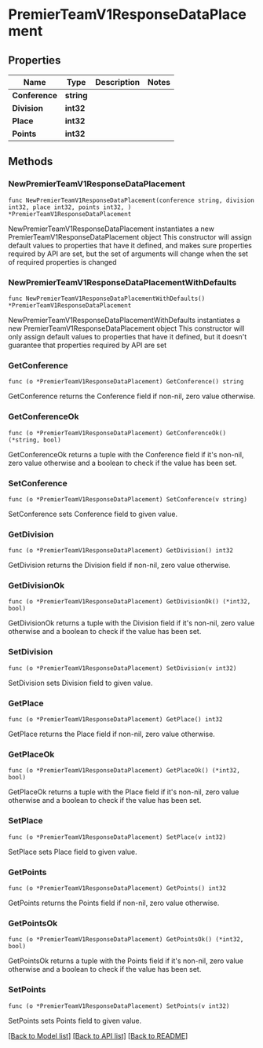 # PremierTeamV1ResponseDataPlacement

## Properties

Name | Type | Description | Notes
------------ | ------------- | ------------- | -------------
**Conference** | **string** |  | 
**Division** | **int32** |  | 
**Place** | **int32** |  | 
**Points** | **int32** |  | 

## Methods

### NewPremierTeamV1ResponseDataPlacement

`func NewPremierTeamV1ResponseDataPlacement(conference string, division int32, place int32, points int32, ) *PremierTeamV1ResponseDataPlacement`

NewPremierTeamV1ResponseDataPlacement instantiates a new PremierTeamV1ResponseDataPlacement object
This constructor will assign default values to properties that have it defined,
and makes sure properties required by API are set, but the set of arguments
will change when the set of required properties is changed

### NewPremierTeamV1ResponseDataPlacementWithDefaults

`func NewPremierTeamV1ResponseDataPlacementWithDefaults() *PremierTeamV1ResponseDataPlacement`

NewPremierTeamV1ResponseDataPlacementWithDefaults instantiates a new PremierTeamV1ResponseDataPlacement object
This constructor will only assign default values to properties that have it defined,
but it doesn't guarantee that properties required by API are set

### GetConference

`func (o *PremierTeamV1ResponseDataPlacement) GetConference() string`

GetConference returns the Conference field if non-nil, zero value otherwise.

### GetConferenceOk

`func (o *PremierTeamV1ResponseDataPlacement) GetConferenceOk() (*string, bool)`

GetConferenceOk returns a tuple with the Conference field if it's non-nil, zero value otherwise
and a boolean to check if the value has been set.

### SetConference

`func (o *PremierTeamV1ResponseDataPlacement) SetConference(v string)`

SetConference sets Conference field to given value.


### GetDivision

`func (o *PremierTeamV1ResponseDataPlacement) GetDivision() int32`

GetDivision returns the Division field if non-nil, zero value otherwise.

### GetDivisionOk

`func (o *PremierTeamV1ResponseDataPlacement) GetDivisionOk() (*int32, bool)`

GetDivisionOk returns a tuple with the Division field if it's non-nil, zero value otherwise
and a boolean to check if the value has been set.

### SetDivision

`func (o *PremierTeamV1ResponseDataPlacement) SetDivision(v int32)`

SetDivision sets Division field to given value.


### GetPlace

`func (o *PremierTeamV1ResponseDataPlacement) GetPlace() int32`

GetPlace returns the Place field if non-nil, zero value otherwise.

### GetPlaceOk

`func (o *PremierTeamV1ResponseDataPlacement) GetPlaceOk() (*int32, bool)`

GetPlaceOk returns a tuple with the Place field if it's non-nil, zero value otherwise
and a boolean to check if the value has been set.

### SetPlace

`func (o *PremierTeamV1ResponseDataPlacement) SetPlace(v int32)`

SetPlace sets Place field to given value.


### GetPoints

`func (o *PremierTeamV1ResponseDataPlacement) GetPoints() int32`

GetPoints returns the Points field if non-nil, zero value otherwise.

### GetPointsOk

`func (o *PremierTeamV1ResponseDataPlacement) GetPointsOk() (*int32, bool)`

GetPointsOk returns a tuple with the Points field if it's non-nil, zero value otherwise
and a boolean to check if the value has been set.

### SetPoints

`func (o *PremierTeamV1ResponseDataPlacement) SetPoints(v int32)`

SetPoints sets Points field to given value.



[[Back to Model list]](../README.md#documentation-for-models) [[Back to API list]](../README.md#documentation-for-api-endpoints) [[Back to README]](../README.md)


